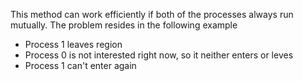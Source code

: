 This method can work efficiently if both of the processes always run mutually.
The problem resides in the following example

- Process 1 leaves region
- Process 0 is not interested right now, so it neither enters or leves
- Process 1 can't enter again